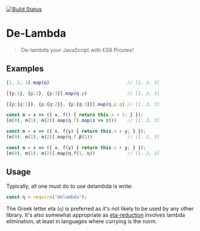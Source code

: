 [![Build Status](https://travis-ci.org/rkoeninger/delambda.svg?branch=master)](https://travis-ci.org/rkoeninger/delambda)

# De-Lambda

> De-lambda your JavaScript with ES6 Proxies!

## Examples

```javascript
[1, 2, 3].map(η)                             // [1, 2, 3]

[{p:1}, {p:2}, {p:3}].map(η.p)               // [1, 2, 3]

[{p:{q:1}}, {p:{q:2}}, {p:{q:3}}].map(η.p.q) // [1, 2, 3]

const m = x => ({ x, f() { return this.x + 1; } });
[m(0), m(1), m(2)].map(η.f).map(z => z())    // [1, 2, 3]

const m = x => ({ x, f(y) { return this.x + y; } });
[m(0), m(1), m(2)].map(η.f.β(1))             // [1, 2, 3]

const m = x => ({ x, f(y) { return this.x + y; } });
[m(0), m(1), m(2)].map(η.f(1, η))            // [1, 2, 3]
```

## Usage

Typically, all one must do to use delambda is write:

```javascript
const η = require("delambda");
```

The Greek letter eta (`η`) is preferred as it's not likely to be used by any other library. It's also somewhat appropriate as [eta-reduction][eta-reduction] involves lambda elimination, at least in languages where currying is the norm.

[eta-reduction]: https://wiki.haskell.org/Eta_conversion
